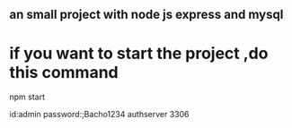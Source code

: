 ## an small project with node js express and mysql
# if you want to start the project ,do this command
npm start

id:admin
password:;Bacho1234
authserver
3306